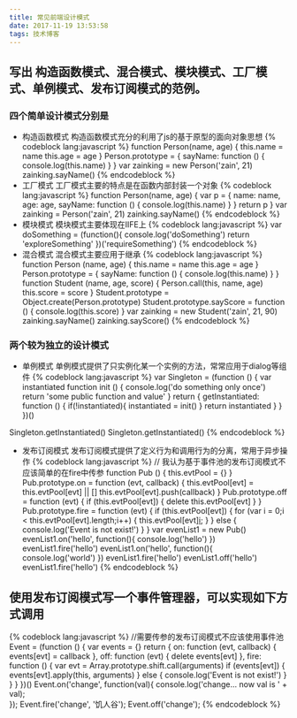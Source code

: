 ```yaml
---
title: 常见前端设计模式
date: 2017-11-19 13:53:58
tags: 技术博客
---
```

## 写出 构造函数模式、混合模式、模块模式、工厂模式、单例模式、发布订阅模式的范例。
### 四个简单设计模式分别是

* 构造函数模式
构造函数模式充分的利用了js的基于原型的面向对象思想
{% codeblock lang:javascript %}
function Person(name, age) {
  this.name = name
  this.age = age
}
Person.prototype = {
  sayName: function () {
    console.log(this.name)
  }
}
var zainking = new Person('zain', 21)
zainking.sayName()
{% endcodeblock %}
* 工厂模式
工厂模式主要的特点是在函数内部封装一个对象
{% codeblock lang:javascript %}
function Person(name, age) {
  var p = {
    name: name,
    age: age,
    sayName: function () {
      console.log(this.name)
    }
  }
  return p
}
var zainking = Person('zain', 21)
zainking.sayName()
{% endcodeblock %}
* 模块模式
模块模式主要体现在IIFE上
{% codeblock lang:javascript %}
var doSomething = (function(){
  console.log('doSomething')
  return 'exploreSomething'
})('requireSomething')
{% endcodeblock %}
* 混合模式
混合模式主要应用于继承
{% codeblock lang:javascript %}
function Person (name, age) {
  this.name = name
  this.age = age
}
Person.prototype = {
  sayName: function () {
    console.log(this.name)
  }
}
function Student (name, age, score) {
  Person.call(this, name, age)
  this.score = score
}
Student.prototype = Object.create(Person.prototype)
Student.prototype.sayScore = function () {
  console.log(this.score)
}
var zainking = new Student('zain', 21, 90)
zainking.sayName()
zainking.sayScore()
{% endcodeblock %}
### 两个较为独立的设计模式

* 单例模式
单例模式提供了只实例化某一个实例的方法，常常应用于dialog等组件
{% codeblock lang:javascript %}
var Singleton = (function () {
  var instantiated
  function init () {
    console.log('do something only once')
    return 'some public function and value'
  }
  return {
    getInstantiated: function () {
      if(!instantiated){
        instantiated = init()
      }
      return instantiated
    }
  }
})()

Singleton.getInstantiated()
Singleton.getInstantiated()
{% endcodeblock %}
* 发布订阅模式
发布订阅模式提供了定义行为和调用行为的分离，常用于异步操作
{% codeblock lang:javascript %}
// 我认为基于事件池的发布订阅模式不应该简单的在fire中传参
function Pub () {
  this.evtPool = {}
}
Pub.prototype.on = function (evt, callback) {
  this.evtPool[evt] = this.evtPool[evt] || []
  this.evtPool[evt].push(callback)
}
Pub.prototype.off = function (evt) {
  if (this.evtPool[evt]) {
    delete this.evtPool[evt]
  }
}
Pub.prototype.fire = function (evt) {
  if (this.evtPool[evt]) {
    for (var i = 0;i < this.evtPool[evt].length;i++) {
      this.evtPool[evt][i]();
    }
  } else {
    console.log('Event is not exist!')
  }
}
var evenList1 = new Pub()
evenList1.on('hello', function(){
  console.log('hello')
})
evenList1.fire('hello')
evenList1.on('hello', function(){
  console.log('world')
})
evenList1.fire('hello')
evenList1.off('hello')
evenList1.fire('hello')
{% endcodeblock %}

## 使用发布订阅模式写一个事件管理器，可以实现如下方式调用

{% codeblock lang:javascript %}
//需要传参的发布订阅模式不应该使用事件池
Event = (function () {
    var events = {}
    return {
      on: function (evt, callback) {
          events[evt] = callback
        },
      off: function (evt) {
          delete events[evt]
        },
      fire: function () {
        var evt = Array.prototype.shift.call(arguments)
        if (events[evt]) {
          events[evt].apply(this, arguments)
        } else {
          console.log('Event is not exist!')
        }
      }
    }
})()
Event.on('change', function(val){
    console.log('change...  now val is ' + val);  
});
Event.fire('change', '饥人谷');
Event.off('change');
{% endcodeblock %}
